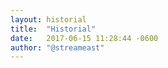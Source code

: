 ```yaml
---
layout: historial
title:  "Historial"
date:   2017-06-15 11:28:44 -0600
author: "@streameast"
---
```


